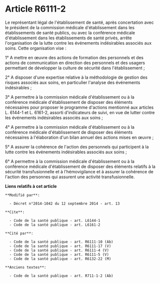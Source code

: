 # Article R6111-2

Le représentant légal de l'établissement de santé, après concertation avec le président de la commission médicale
d'établissement dans les établissements de santé publics, ou avec la conférence médicale d'établissement dans les
établissements de santé privés, arrête l'organisation de la lutte contre les événements indésirables associés aux soins.
Cette organisation vise : 

1° A mettre en œuvre des actions de formation des personnels et des actions de communication en direction des personnels et
des usagers permettant de développer la culture de sécurité dans l'établissement ; 

2° A disposer d'une expertise relative à la méthodologie de gestion des risques associés aux soins, en particulier l'analyse
des événements indésirables ; 

3° A permettre à la commission médicale d'établissement ou à la conférence médicale d'établissement de disposer des éléments
nécessaires pour proposer le programme d'actions mentionné aux articles L. 6144-1 et L. 6161-2, assorti d'indicateurs de
suivi, en vue de lutter contre les événements indésirables associés aux soins ; 

4° A permettre à la commission médicale d'établissement ou à la conférence médicale d'établissement de disposer des éléments
nécessaires à l'élaboration d'un bilan annuel des actions mises en œuvre ; 

5° A assurer la cohérence de l'action des personnels qui participent à la lutte contre les événements indésirables associés
aux soins ;

6° A permettre à la commission médicale d'établissement ou à la conférence médicale d'établissement de disposer des éléments
relatifs à la sécurité transfusionnelle et à l'hémovigilance et à assurer la cohérence de l'action des personnes qui assurent
une activité transfusionnelle.

**Liens relatifs à cet article**

	**Modifié par**:

	  - Décret n°2014-1042 du 12 septembre 2014 - art. 13

	**Cite**:

	  - Code de la santé publique - art. L6144-1
	  - Code de la santé publique - art. L6161-2

	**Cité par**:

	  - Code de la santé publique - art. R6111-10 (Ab)
	  - Code de la santé publique - art. R6111-17 (V)
	  - Code de la santé publique - art. R6111-4 (V)
	  - Code de la santé publique - art. R6111-5 (V)
	  - Code de la santé publique - art. R6132-22 (M)

	**Anciens textes**:

	  - Code de la santé publique - art. R711-1-2 (Ab)
